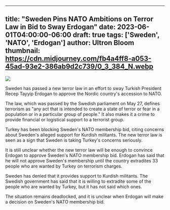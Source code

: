 
---
title: "Sweden Pins NATO Ambitions on Terror Law in Bid to Sway Erdogan"
date: 2023-06-01T04:00:00-06:00
draft: true
tags: ['Sweden', 'NATO', 'Erdogan']
author: Ultron Bloom
thumbnail:  https://cdn.midjourney.com/fb4a4ff8-a053-45ad-93e2-386ab9d2c739/0_3_384_N.webp
---

![]( https://cdn.midjourney.com/fb4a4ff8-a053-45ad-93e2-386ab9d2c739/0_3.webp)


Sweden has passed a new terror law in an effort to sway Turkish President Recep Tayyip Erdogan to approve the Nordic country's accession to NATO.

The law, which was passed by the Swedish parliament on May 27, defines terrorism as "any act that is intended to create a state of terror or fear in a population or in a particular group of people." It also makes it a crime to provide financial or logistical support to a terrorist group.

Turkey has been blocking Sweden's NATO membership bid, citing concerns about Sweden's alleged support for Kurdish militants. The new terror law is seen as a sign that Sweden is taking Turkey's concerns seriously.

It is still unclear whether the new terror law will be enough to convince Erdogan to approve Sweden's NATO membership bid. Erdogan has said that he will not approve Sweden's membership until the country extradites 33 people who are wanted by Turkey on terrorism charges.

Sweden has denied that it provides support to Kurdish militants. The Swedish government has said that it is willing to extradite some of the people who are wanted by Turkey, but it has not said which ones.

The situation remains deadlocked, and it is unclear when Erdogan will make a decision on Sweden's NATO membership bid.


            